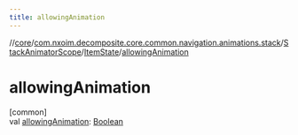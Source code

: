 ```yaml
---
title: allowingAnimation
---
```

//[core](../../../../index.html)/[com.nxoim.decomposite.core.common.navigation.animations.stack](../../index.html)/[StackAnimatorScope](../index.html)/[ItemState](index.html)/[allowingAnimation](allowing-animation.html)



# allowingAnimation



[common]\
val [allowingAnimation](allowing-animation.html): [Boolean](https://kotlinlang.org/api/latest/jvm/stdlib/kotlin/-boolean/index.html)




